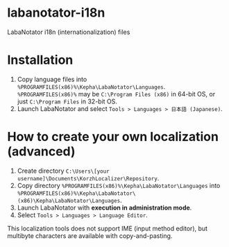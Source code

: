 # labanotator-i18n
LabaNotator i18n (internationalization) files

# Installation

1. Copy language files into `%PROGRAMFILES(x86)%\Kepha\LabaNotator\Languages`. `%PROGRAMFILES(x86)%` may be `C:\Program Files (x86)` in 64-bit OS, or just `C:\Program Files` in 32-bit OS.
2. Launch LabaNotator and select `Tools > Languages > 日本語 (Japanese)`.


# How to create your own localization (advanced)

1. Create directory `C:\Users\[your username]\Documents\KorzhLocalizer\Repository`.
2. Copy directory `%PROGRAMFILES(x86)%\Kepha\LabaNotator\Languages` into `%PROGRAMFILES(x86)%\Kepha\LabaNotator\(x86)\Kepha\LabaNotator\Languages`.
3. Launch LabaNotator with **execution in administration mode**.
4. Select `Tools > Languages > Language Editor`.

This localization tools does not support IME (input method editor), but multibyte characters are available with copy-and-pasting.
